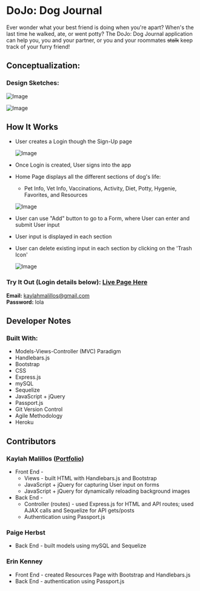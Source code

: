 # DoJo: Dog Journal

Ever wonder what your best friend is doing when you're apart? When's the last time he walked, ate, or went potty? The DoJo: Dog Journal application can help you, you and your partner, or you and your roommates ~~stalk~~ keep track of your furry friend!

## Conceptualization:

### Design Sketches:

![Image](https://github.com/kmalillos/dog-journal/blob/master/read-me/design-1.jpg)

![Image](https://github.com/kmalillos/dog-journal/blob/master/read-me/design-2.jpg)

## How It Works

* User creates a Login though the Sign-Up page

    ![Image](https://github.com/kmalillos/dog-journal/blob/master/read-me/login-page.JPG)

* Once Login is created, User signs into the app
* Home Page displays all the different sections of dog's life:
    * Pet Info, Vet Info, Vaccinations, Activity, Diet, Potty, Hygenie, Favorites, and Resources

    ![Image](https://github.com/kmalillos/dog-journal/blob/master/read-me/home-page.JPG)

* User can use "Add" button to go to a Form, where User can enter and submit User input
* User input is displayed in each section
* User can delete existing input in each section by clicking on the 'Trash Icon'

    ![Image](https://github.com/kmalillos/dog-journal/blob/master/read-me/section-page.JPG)

### Try It Out (Login details below): [Live Page Here](https://kmalillos-dogjournal.herokuapp.com/)


**Email:** kaylahmalillos@gmail.com <br>
**Password:** lola 


## Developer Notes

### Built With:
* Models-Views-Controller (MVC) Paradigm
* Handlebars.js
* Bootstrap
* CSS
* Express.js
* mySQL
* Sequelize
* JavaScript + jQuery
* Passport.js
* Git Version Control
* Agile Methodology
* Heroku

<!-- ### Models-Views-Controller (MVC) Paradigm

### Handlebars.js

### Bootstrap

### CSS

### Express.js

###  mySQL

###  Sequelize

###  JavaScript + jQuery

###  Passport.js -->

## Contributors

### Kaylah Malillos ([Portfolio](https://kmalillos.github.io/))
* Front End -
    * Views - built HTML with Handlebars.js and Bootstrap
    * JavaScript + jQuery for capturing User input on forms
    * JavaScript + jQuery for dynamically reloading background images
* Back End -
    * Controller (routes) - used Express.js for HTML and API routes; used AJAX calls and Sequelize for API gets/posts
    * Authentication using Passport.js


### Paige Herbst
* Back End - built models using mySQL and Sequelize

### Erin Kenney
* Front End - created Resources Page with Bootstrap and Handlebars.js
* Back End - authentication using Passport.js
